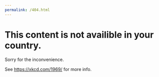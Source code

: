 ```yaml
---
permalink: /404.html
---
```



# This content is not availible in your country.
Sorry for the inconvenience.

See <https://xkcd.com/1969/> for more info.
